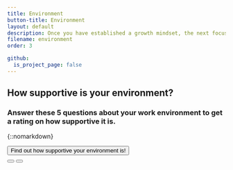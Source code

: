```yaml
---
title: Environment
button-title: Environment
layout: default
description: Once you have established a growth mindset, the next focus area is finding the right environment that will support this mindset. You will have to learn how to identify and create spaces that will encourage you to take risks and build a support system that acts as a safety net.
filename: environment
order: 3

github:
  is_project_page: false
--- 
```


## How supportive is your environment?
### Answer these 5 questions about your work environment to get a rating on how supportive it is.

{::nomarkdown}
<!DOCTYPE html>
<html lang="en">
<head>
    <meta charset="UTF-8">
    <title>Quiz</title>
    <link rel="stylesheet" href="environment_tree_style.css">
</head>
<body>
    <div class="container">
        <div id="start"><button class="start-btn" onClick= "beginQuiz()">Find out how supportive your environment is!</button></div>
        <div id="quiz" style="display: none"></div>
          <div id="choices">
            <button id="choiceA" onclick="check('A')"></button>
            <button id="choiceB" onclick="check('B')"></button>
          </div>
          <div id="choiceResponse" style="display: none"></div>
          <div class="footer">
            <div class="progress" style="height: 100%;">
              <div
              class="progress-bar"
              style="width: 0%; height: 100%;"
              ></div>
             </div>
          </div>
        </div>
           
    </div>
    <script src="environment_tree.js"></script>
</body>
</html>
{:/}

